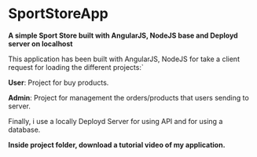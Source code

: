 # **SportStoreApp**

**A simple Sport Store built with AngularJS, NodeJS base and Deployd server on localhost**

This application has been built with AngularJS, NodeJS for take a client request for loading the different projects:`

**User**: Project for buy products.

**Admin**: Project for management the orders/products that users sending to server.

Finally, i use a locally Deployd Server for using API and for using a database.

**Inside project folder, download a tutorial video of my application.**

